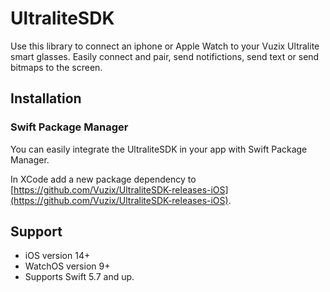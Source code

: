 # UltraliteSDK

Use this library to connect an iphone or Apple Watch to your Vuzix Ultralite smart glasses.
Easily connect and pair, send notifictions, send text or send bitmaps to the screen.


## Installation

### Swift Package Manager

You can easily integrate the UltraliteSDK in your app with Swift Package Manager. 

In XCode add a new package dependency to [https://github.com/Vuzix/UltraliteSDK-releases-iOS](https://github.com/Vuzix/UltraliteSDK-releases-iOS).


## Support
- iOS version 14+
- WatchOS version 9+
- Supports Swift 5.7 and up. 


